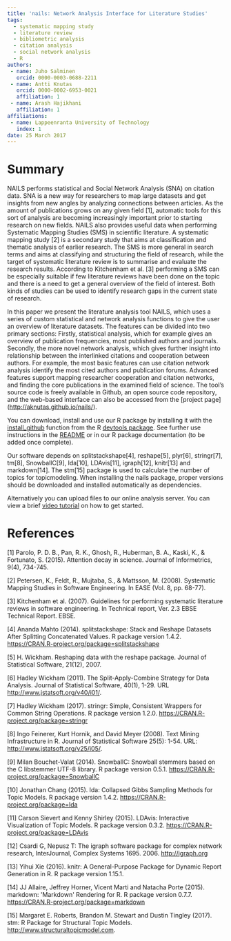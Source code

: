 ```yaml
---
title: 'nails: Network Analysis Interface for Literature Studies'
tags:
  - systematic mapping study
  - literature review
  - bibliometric analysis
  - citation analysis
  - social network analysis
  - R
authors:
 - name: Juho Salminen
   orcid: 0000-0003-0688-2211
 - name: Antti Knutas
   orcid: 0000-0002-6953-0021
   affiliation: 1
 - name: Arash Hajikhani
   affiliation: 1
affiliations:
 - name: Lappeenranta University of Technology
   index: 1
date: 25 March 2017
---
```


# Summary

NAILS performs statistical and Social Network Analysis (SNA) on citation data. SNA is a new way for researchers to map large datasets and get insights from new angles by analyzing connections between articles. As the amount of publications grows on any given field [1], automatic tools for this sort of analysis are becoming increasingly important prior to starting research on new fields. NAILS also provides useful data when performing Systematic Mapping Studies (SMS) in scientific literature. A systematic mapping study [2] is a secondary study that aims at classification and thematic analysis of earlier research. The SMS is more general in search terms and aims at classifying and structuring the field of research, while the target of systematic literature review is to summarise and evaluate the research results. According to Kitchenham et al. [3] performing a SMS can be especially suitable if few literature reviews have been done on the topic and there is a need to get a general overview of the field of interest. Both kinds of studies can be used to identify research gaps in the current state of research.

In this paper we present the literature analysis tool NAILS, which uses a series of custom statistical and network analysis functions to give the user an overview of literature datasets. The features can be divided into two primary sections: Firstly, statistical analysis, which for example gives an overview of publication frequencies, most published authors and journals. Secondly, the more novel network analysis, which gives further insight into relationship between the interlinked citations and cooperation between authors. For example, the most basic features can use citation network analysis identify the most cited authors and publication forums. Advanced features support mapping researcher cooperation and citation networks, and finding the core publications in the examined field of science. The tool’s source code is freely available in Github, an open source code repository, and the web-based interface can also be accessed from the [project page] (http://aknutas.github.io/nails/).

You can download, install and use our R package by installing it with the [install_github](https://www.rdocumentation.org/packages/devtools/versions/1.12.0/topics/install_github) function from the R [devtools package](https://cran.r-project.org/web/packages/devtools/index.html). See further use instructions in the [README](https://github.com/aknutas/nails-package/blob/master/README.md) or in our R package documentation (to be added once complete).

Our software depends on splitstackshape[4], reshape[5], plyr[6], stringr[7], tm[8], SnowballC[9], lda[10], LDAvis[11], igraph[12], knitr[13] and markdown[14]. The stm[15] package is used to calculate the number of topics for topicmodeling. When installing the nails package, proper versions should be downloaded and installed automatically as dependencies.

Alternatively you can upload files to our online analysis server. You can view a brief [video tutorial](https://youtu.be/I1bRXQs_zMk?list=PLJiFJenPKrLOpdu7E1gEhVEAWF7CLQs_2) on how to get started.

# References
[1] Parolo, P. D. B., Pan, R. K., Ghosh, R., Huberman, B. A., Kaski, K., & Fortunato, S. (2015). Attention decay in science. Journal of Informetrics, 9(4), 734-745.

[2] Petersen, K., Feldt, R., Mujtaba, S., & Mattsson, M. (2008). Systematic Mapping Studies in Software Engineering. In EASE (Vol. 8, pp. 68-77).

[3] Kitchenham et al. (2007). Guidelines for performing systematic literature reviews in software engineering. In Technical report, Ver. 2.3 EBSE Technical Report. EBSE.

[4] Ananda Mahto (2014). splitstackshape: Stack and Reshape Datasets After Splitting Concatenated Values. R package version 1.4.2. https://CRAN.R-project.org/package=splitstackshape

[5] H. Wickham. Reshaping data with the reshape package. Journal of Statistical Software, 21(12), 2007.

[6] Hadley Wickham (2011). The Split-Apply-Combine Strategy for Data Analysis. Journal of Statistical Software, 40(1), 1-29. URL http://www.jstatsoft.org/v40/i01/.

[7] Hadley Wickham (2017). stringr: Simple, Consistent Wrappers for Common String Operations. R package version 1.2.0. https://CRAN.R-project.org/package=stringr

[8] Ingo Feinerer, Kurt Hornik, and David Meyer (2008). Text Mining Infrastructure in R. Journal of Statistical Software 25(5): 1-54. URL: http://www.jstatsoft.org/v25/i05/.

[9] Milan Bouchet-Valat (2014). SnowballC: Snowball stemmers based on the C libstemmer UTF-8 library. R package version 0.5.1. https://CRAN.R-project.org/package=SnowballC

[10] Jonathan Chang (2015). lda: Collapsed Gibbs Sampling Methods for Topic Models. R package version 1.4.2. https://CRAN.R-project.org/package=lda

[11] Carson Sievert and Kenny Shirley (2015). LDAvis: Interactive Visualization of Topic Models. R package version 0.3.2. https://CRAN.R-project.org/package=LDAvis

[12] Csardi G, Nepusz T: The igraph software package for complex network research, InterJournal, Complex Systems 1695. 2006. http://igraph.org

[13] Yihui Xie (2016). knitr: A General-Purpose Package for Dynamic Report Generation in R. R package version 1.15.1.

[14] JJ Allaire, Jeffrey Horner, Vicent Marti and Natacha Porte (2015). markdown: 'Markdown' Rendering for R. R package version 0.7.7. https://CRAN.R-project.org/package=markdown

[15] Margaret E. Roberts, Brandon M. Stewart and Dustin Tingley (2017). stm: R Package for Structural Topic Models. http://www.structuraltopicmodel.com.
